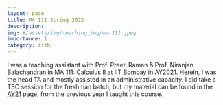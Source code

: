 ```yaml
---
layout: page
title: MA 111 Spring 2022
description:  
img: #/assets/img/teaching_img/ma-111.jpeg
importance: 1
category: iitb
---
```


I was a teaching assistant with Prof. Preeti Raman & Prof. Niranjan Balachandran in MA 111: Calculus II at IIT Bombay in AY2021. Herein, I was the head TA and mostly assisted in an administrative capacity. I did take a TSC session for the freshman batch, but my material can be found in the [AY21](https://siddhantmidha.com/teaching/ma-111-21/) page, from the previous year I taught this course. 
